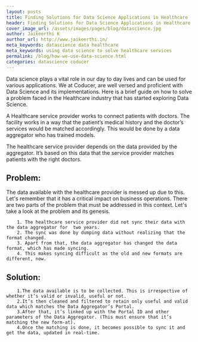 ```yaml
---
layout: posts
title: Finding Solutions for Data Science Applications in Healthcare
header: Finding Solutions for Data Science Applications in Healthcare
cover_image_url: /assets/images/pages/blog/datascience.jpg
author: Jaikeerthi K
aurthor_url: http://www.jaikeerthi.in/
meta_keywords: datascience data healthcare
meta_keywords: using data science to solve healthcare services
permalink: /blog/how-we-use-data-science.html
categories: datascience coducer
---
```


Data science plays a vital role in our day to day lives and can be used for various applications. We at Coducer, are well versed and proficient with Data Science and its implementations. Here is a brief guide on how to solve a problem faced in the Healthcare industry that has started exploring Data Science.

A Healthcare service provider works to connect patients with doctors. The facility works in a way that the patient’s medical history and the doctor’s services would be matched accordingly. This would be done by a data aggregator who has trained models.

The healthcare service provider depends on the data provided by the aggregator. It’s based on this data that the service provider matches patients with the right doctors.

Problem:
----------------------
The data available with the healthcare provider is messed up due to this. Let's remember that it has a critical impact on business operations.
There are two parts of the problem that must be addressed in this context. Let's take a look at the problem and its genesis.

        1. The healthcare service provider did not sync their data with the data aggregator for  two years. 
        2. The sync was done by dumping data without realizing that the format changed.
        3. Apart from that, the data aggregator has changed the data format, which has made syncing. 
        4. This makes syncing difficult as the old and new formats are different, now.

Solution:
---------------
        1.The data available is to be collected. This is irrespective of whether it’s valid or invalid, useful or not.
        2.It’s then cleaned and filtered to retain only useful and valid data which matches the Data Aggregator’s Portal.
        3.After that, it’s linked up with the Portal ID and other parameters of the Data Aggregator. (This must ensure that it’s matching the new form-at).
        4.Once the matching is done, it becomes possible to sync it and get the data, updated in real-time.

